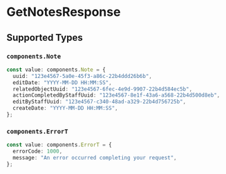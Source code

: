 # GetNotesResponse


## Supported Types

### `components.Note`

```typescript
const value: components.Note = {
  uuid: "123e4567-5a0e-45f3-a86c-22b4ddd26b6b",
  editDate: "YYYY-MM-DD HH:MM:SS",
  relatedObjectUuid: "123e4567-6fec-4e9d-9907-22b4d584ec5b",
  actionCompletedByStaffUuid: "123e4567-8e1f-43a6-a568-22b4d500d8eb",
  editByStaffUuid: "123e4567-c340-48ad-a329-22b4d756725b",
  createDate: "YYYY-MM-DD HH:MM:SS",
};
```

### `components.ErrorT`

```typescript
const value: components.ErrorT = {
  errorCode: 1000,
  message: "An error occurred completing your request",
};
```


